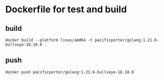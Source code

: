# Dockerfile for test and build

## build

```
docker build --platform linux/amd64 -t pacificporter/golang:1.21.6-bullseye-18.18.0 .
```

## push

```
docker push pacificporter/golang:1.21.6-bullseye-18.18.0
```

